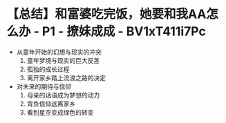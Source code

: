 # 【总结】和富婆吃完饭，她要和我AA怎么办 - P1 - 撩妹成成 - BV1xT411i7Pc

-   从童年开始的幻想与现实的冲突
    1.  童年梦境与现实的巨大反差
    2.  孤独的成长过程
    3.  离开家乡踏上流浪之路的决定
-   对未来的期待与信仰
    1.  母亲的话语成为梦想的动力
    2.  背负信仰远离家乡
    3.  看到星空变成绿色的转变